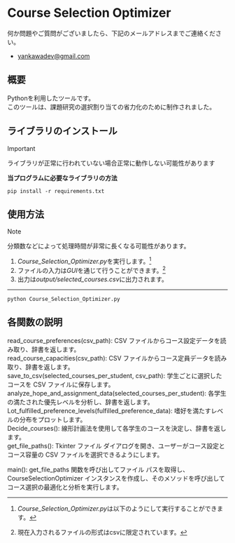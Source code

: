 # Course Selection Optimizer

何か問題やご質問がございましたら、下記のメールアドレスまでご連絡ください。  
* yankawadev@gmail.com

## 概要

Pythonを利用したツールです。  
このツールは、課題研究の選択割り当ての省力化のために制作されました。

## ライブラリのインストール

> [!IMPORTANT]
> ライブラリが正常に行われていない場合正常に動作しない可能性があります

**当プログラムに必要なライブラリの方法**
```bash:install library
pip install -r requirements.txt
```

## 使用方法

> [!NOTE]
> 分類数などによって処理時間が非常に長くなる可能性があります。

1. *Course_Selection_Optimizer.py*を実行します。[^1]
2. ファイルの入力は*GUI*を通じて行うことができます。[^2]
3. 出力は*output/selected_courses.csv*に出力されます。

***

[^1]: *Course_Selection_Optimizer.py*は以下のようにして実行することができます。
```bash:execution Course_Selection_Optimizer.py
python Course_Selection_Optimizer.py
```
[^2]: 現在入力されるファイルの形式はcsvに限定されています。


## 各関数の説明

read_course_preferences(csv_path): CSV ファイルからコース設定データを読み取り、辞書を返します。  
read_course_capacities(csv_path): CSV ファイルからコース定員データを読み取り、辞書を返します。  
save_to_csv(selected_courses_per_student, csv_path): 学生ごとに選択したコースを CSV ファイルに保存します。  
analyze_hope_and_assignment_data(selected_courses_per_student): 各学生の満たされた優先レベルを分析し、辞書を返します。  
Lot_fulfilled_preference_levels(fulfilled_preference_data): 嗜好を満たすレベルの分布をプロットします。  
Decide_courses(): 線形計画法を使用して各学生のコースを決定し、辞書を返します。  
get_file_paths(): Tkinter ファイル ダイアログを開き、ユーザーがコース設定とコース容量の CSV ファイルを選択できるようにします。  

main(): get_file_paths 関数を呼び出してファイル パスを取得し、CourseSelectionOptimizer インスタンスを作成し、そのメソッドを呼び出してコース選択の最適化と分析を実行します。  